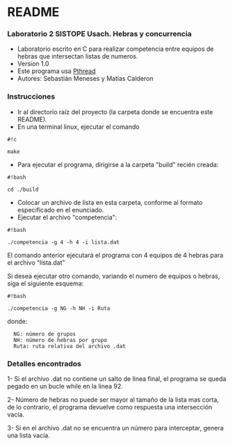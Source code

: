 # README #

### Laboratorio 2 SISTOPE Usach. Hebras y concurrencia ###

* Laboratorio escrito en C para realizar competencia entre equipos de hebras que intersectan listas de numeros.
* Version 1.0
* Este programa usa [Pthread](https://computing.llnl.gov/tutorials/pthreads/)
* Autores: Sebastián Meneses y Matías Calderon

### Instrucciones ###

* Ir al directorio raíz del proyecto (la carpeta donde se encuentra este README).
* En una terminal linux, ejecutar el comando

```
#!c

make
```

* Para ejecutar el programa, dirigirse a la carpeta "build" recién creada:


```
#!bash

cd ./build
```

* Colocar un archivo de lista en esta carpeta, conforme al formato especificado en el enunciado.
* Ejecutar el archivo "competencia":


```
#!bash

./competencia -g 4 -h 4 -i lista.dat
```

El comando anterior ejecutará el programa con 4 equipos de 4 hebras para el archivo "lista.dat"

Si desea ejecutar otro comando, variando el numero de equipos o hebras, siga el siguiente esquema:

```
#!bash

./competencia -g NG -h NH -i Ruta
```

donde:

      NG: número de grupos 
      NH: número de hebras por grupo
      Ruta: ruta relativa del archivo .dat 


### Detalles encontrados ###

1- Si el archivo .dat no contiene un salto de linea final, el programa se queda pegado en un bucle while en la linea 92.

2- Número de hebras no puede ser mayor al tamaño de la lista mas corta, de lo contrario, el programa devuelve como respuesta una intersección vacía.

3- Si en el archivo .dat no se encuentra un número para interceptar, genera una lista vacía.
